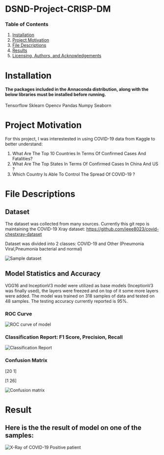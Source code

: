 # DSND-Project-CRISP-DM
### Table of Contents

1. [Installation](#installation)
2. [Project Motivation](#motivation)
3. [File Descriptions](#files)
4. [Results](#results)
5. [Licensing, Authors, and Acknowledgements](#licensing)

# Installation <a name="installation"></a>
#### The packages included in the Annaconda distribution, along with the below libraries must be installed before running.
 Tensorflow
 Sklearn
 Opencv
 Pandas
 Numpy
 Seaborn

# Project Motivation<a name="motivation"></a>

For this project, I was interestested in using COVID-19 data from Kaggle to better understand:

1. What Are The Top 10 Countries In Terms Of Confirmed Cases And Fatalities?
2. What Are The Top States In Terms Of Confirmed Cases In China And US ?
3. Which Country Is Able To Control The Spread Of COVID-19 ?

# File Descriptions<a name="files"></a>

## Dataset
The dataset was collected from many sources. Currently this git repo is maintaining the COVID-19 Xray dataset:
https://github.com/ieee8023/covid-chestxray-dataset

Dataset was divided into 2 classes: COVID-19 and Other (Pneumonia Viral,Pneumonia bacterial and normal)

![Sample dataset](https://github.com/mayukhsil/DSND-Project-CRISP-DM-/blob/master/sample_images.JPG)

## Model Statistics and Accuracy
VGG16 and InceptionV3 model were utilized as base models (InceptionV3 was finally used), the layers were freezed and on top of it some more layers were added. The model was trained on 318 samples of data and tested on 48 samples. The testing accuracy currently reported is 95%.

### ROC Curve
![ROC curve of model](https://github.com/mayukhsil/DSND-Project-CRISP-DM-/blob/master/covid-roc.png)

### Classification Report: F1 Score, Precision, Recall
![Classification Report](https://github.com/mayukhsil/DSND-Project-CRISP-DM-/blob/master/cls_report.JPG)

### Confusion Matrix
[20 1]

[1 26]

![Confusion matrix](https://github.com/mayukhsil/DSND-Project-CRISP-DM-/blob/master/cmatrix.JPG)

# Result<a name="results"></a>
## Here is the the result of model on one of the samples:

![X-Ray of COVID-19 Positive patient](https://github.com/mayukhsil/DSND-Project-CRISP-DM-/blob/master/covid-19.JPG)
